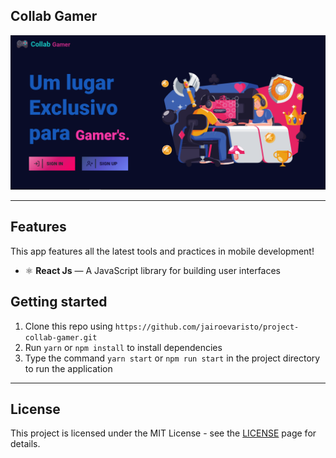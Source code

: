 ## Collab Gamer

<img src=".github/logo.png" />

<br>
<hr>

## Features

This app features all the latest tools and practices in mobile development!

- ⚛️ **React Js** — A JavaScript library for building user interfaces

## Getting started

1. Clone this repo using `https://github.com/jairoevaristo/project-collab-gamer.git`
2. Run `yarn` or `npm install` to install dependencies
3. Type the command `yarn start` or `npm run start` in the project directory to run the application<br />

<hr />

## License

This project is licensed under the MIT License - see the [LICENSE](https://opensource.org/licenses/MIT) page for details.
